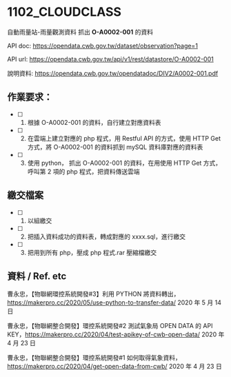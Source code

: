 # 1102_CLOUDCLASS

自動雨量站-雨量觀測資料 抓出 **O-A0002-001** 的資料

API doc: https://opendata.cwb.gov.tw/dataset/observation?page=1

API url: https://opendata.cwb.gov.tw/api/v1/rest/datastore/O-A0002-001

說明資料: https://opendata.cwb.gov.tw/opendatadoc/DIV2/A0002-001.pdf

## 作業要求：

* [ ] 1. 根據 O-A0002-001 的資料，自行建立對應資料表
* [ ] 2. 在雲端上建立對應的 php 程式，用 Restful API 的方式，使用 HTTP Get 方式，將 O-A0002-001 的資料抓到 mySQL 資料庫對應的資料表
* [ ] 3. 使用 python， 抓出 O-A0002-001 的資料，在用使用 HTTP Get 方式，呼叫第 2 項的 php 程式，把資料傳送雲端

## 繳交檔案

* [ ] 1. 以組繳交
* [ ] 2. 把插入資料成功的資料表，轉成對應的 xxxx.sql，進行繳交
* [ ] 3. 把用到所有 php，壓成 php 程式.rar 壓縮檔繳交

## 資料 / Ref. etc

曹永忠，【物聯網環控系統開發#3】利用 PYTHON 將資料轉出，https://makerpro.cc/2020/05/use-python-to-transfer-data/ 2020 年 5 月 14 日

曹永忠，【物聯網整合開發】環控系統開發#2 測試氣象局 OPEN DATA 的 API KEY，https://makerpro.cc/2020/04/test-apikey-of-cwb-open-data/ 2020 年 4 月 23 日

曹永忠，【物聯網整合開發】環控系統開發#1 如何取得氣象資料，https://makerpro.cc/2020/04/get-open-data-from-cwb/ 2020 年 4 月 23 日